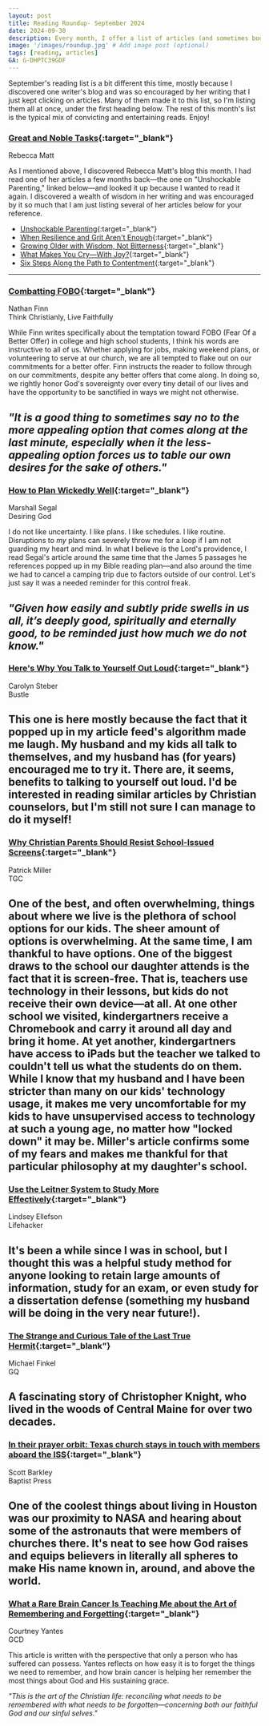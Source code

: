 ```yaml
---
layout: post
title: Reading Roundup- September 2024
date: 2024-09-30
description: Every month, I offer a list of articles (and sometimes books) that I believe are worthwhile reads.
image: '/images/roundup.jpg' # Add image post (optional)
tags: [reading, articles]
GA: G-DHPTC39GDF
---
```


September's reading list is a bit different this time, mostly because I discovered one writer's blog and was so encouraged by her writing that I just kept clicking on articles. Many of them made it to this list, so I'm listing them all at once, under the first heading below. The rest of this month's list is the typical mix of convicting and entertaining reads. Enjoy!

### [Great and Noble Tasks](https://greatandnobletasks.com/){:target="_blank"}
Rebecca Matt

As I mentioned above, I discovered Rebecca Matt's blog this month. I had read one of her articles a few months back—the one on "Unshockable Parenting," linked below—and looked it up because I wanted to read it again. I discovered a wealth of wisdom in her writing and was encouraged by it so much that I am just listing several of her articles below for your reference.

- [Unshockable Parenting](https://greatandnobletasks.com/2023/02/06/unshockable-parenting/){:target="_blank"}
- [When Resilience and Grit Aren't Enough](https://greatandnobletasks.com/2024/09/02/when-resilience-and-grit-arent-enough/){:target="_blank"}
- [Growing Older with Wisdom, Not Bitterness](https://greatandnobletasks.com/2024/07/01/growing-older-with-wisdom-not-bitterness/){:target="_blank"}
- [What Makes You Cry—With Joy?](https://greatandnobletasks.com/2021/01/18/what-makes-you-cry-with-joy/){:target="_blank"}
- [Six Steps Along the Path to Contentment](https://greatandnobletasks.com/2022/05/23/six-steps-along-the-path-to-contentment/){:target="_blank"}
---

### [Combatting FOBO](https://nathanfinn.substack.com/p/combatting-fobo?r=2lolt&utm_medium=ios&triedRedirect=true){:target="_blank"}
Nathan Finn
<br>Think Christianly, Live Faithfully

While Finn writes specifically about the temptation toward FOBO (Fear Of a Better Offer) in college and high school students, I think his words are instructive to all of us. Whether applying for jobs, making weekend plans, or volunteering to serve at our church, we are all tempted to flake out on our commitments for a better offer. Finn instructs the reader to follow through on our commitments, despite any better offers that come along. In doing so, we rightly honor God's sovereignty over every tiny detail of our lives and have the opportunity to be sanctified in ways we might not otherwise. 

*"It is a good thing to sometimes say no to the more appealing option that comes along at the last minute, especially when it the less-appealing option forces us to table our own desires for the sake of others."*
---

### [How to Plan Wickedly Well](https://www.desiringgod.org/articles/how-to-plan-wickedly-well?ck_subscriber_id=2141444764#184%20-%2015130926){:target="_blank"}
Marshall Segal
<br>Desiring God

I do not like uncertainty. I like plans. I like schedules. I like routine. Disruptions to *my* plans can severely throw me for a loop if I am not guarding my heart and mind. In what I believe is the Lord's providence, I read Segal's article around the same time that the James 5 passages he references popped up in my Bible reading plan—and also around the time we had to cancel a camping trip due to factors outside of our control. Let's just say it was a needed reminder for this control freak.

*"Given how easily and subtly pride swells in us all, it’s deeply good, spiritually and eternally good, to be reminded just how much we do not know."*
---

### [Here's Why You Talk to Yourself Out Loud](https://www.bustle.com/wellness/is-talking-to-yourself-out-loud-bad-tiktok?utm_source=pocket-newtab-en-us){:target="_blank"}
Carolyn Steber
<br>Bustle

This one is here mostly because the fact that it popped up in my article feed's algorithm made me laugh. My husband and my kids all talk to themselves, and my husband has (for years) encouraged me to try it. There are, it seems, benefits to talking to yourself out loud. I'd be interested in reading similar articles by Christian counselors, but I'm still not sure I can manage to do it myself!
---

### [Why Christian Parents Should Resist School-Issued Screens](https://www.thegospelcoalition.org/article/resist-school-screens/){:target="_blank"}
Patrick Miller
<br>TGC

One of the best, and often overwhelming, things about where we live is the plethora of school options for our kids. The sheer amount of options is overwhelming. At the same time, I am thankful to have options. One of the biggest draws to the school our daughter attends is the fact that it is screen-free. That is, teachers use technology in their lessons, but kids do not receive their own device—at all. At one other school we visited, kindergartners receive a Chromebook and carry it around all day and bring it home. At yet another, kindergartners have access to iPads but the teacher we talked to couldn't tell us what the students do on them. While I know that my husband and I have been stricter than many on our kids' technology usage, it makes me very uncomfortable for my kids to have unsupervised access to technology at such a young age, no matter how "locked down" it may be. Miller's article confirms some of my fears and makes me thankful for that particular philosophy at my daughter's school.
---

### [Use the Leitner System to Study More Effectively](https://lifehacker.com/use-the-leitner-system-to-study-more-effectively-1850786716?utm_source=pocket-newtab-en-us){:target="_blank"}
Lindsey Ellefson
<br>Lifehacker

It's been a while since I was in school, but I thought this was a helpful study method for anyone looking to retain large amounts of information, study for an exam, or even study for a dissertation defense (something my husband will be doing in the very near future!). 
---

### [The Strange and Curious Tale of the Last True Hermit](https://getpocket.com/explore/item/the-strange-curious-tale-of-the-last-true-hermit?utm_source=pocket-newtab-en-us){:target="_blank"}
Michael Finkel
<br>GQ

A fascinating story of Christopher Knight, who lived in the woods of Central Maine for over two decades. 
---

### [In their prayer orbit: Texas church stays in touch with members aboard the ISS](https://www.baptistpress.com/resource-library/news/in-their-prayer-orbit-texas-church-stays-in-touch-with-members-aboard-the-iss/){:target="_blank"}
Scott Barkley
<br>Baptist Press

One of the coolest things about living in Houston was our proximity to NASA and hearing about some of the astronauts that were members of churches there. It's neat to see how God raises and equips believers in literally all spheres to make His name known in, around, and above the world.
---

### [What a Rare Brain Cancer Is Teaching Me about the Art of Remembering and Forgetting](https://gcdiscipleship.com/article-feed/what-a-rare-brain-cancer-is-teaching-me-about-the-art-of-remembering-and-forgetting){:target="_blank"}
Courtney Yantes
<br>GCD

This article is written with the perspective that only a person who has suffered can possess. Yantes reflects on how easy it is to forget the things we need to remember, and how brain cancer is helping her remember the most things about God and His sustaining grace. 

*"This is the art of the Christian life: reconciling what needs to be remembered with what needs to be forgotten—concerning both our faithful God and our sinful selves."*